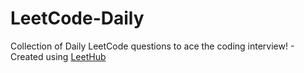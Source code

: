 # LeetCode-Daily
Collection of Daily LeetCode questions to ace the coding interview! - Created using [LeetHub](https://github.com/QasimWani/LeetHub)
